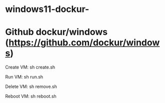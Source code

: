 # windows11-dockur-
# Github dockur/windows (https://github.com/dockur/windows)
Create VM:
   sh create.sh
   
Run VM:
   sh run.sh
   
Delete VM:
   sh remove.sh
   
Reboot VM:
   sh reboot.sh
